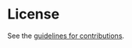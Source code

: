 # License

See the
[guidelines for contributions](https://github.com/claucece/draft-celi-wiggers-tls-authkem/blob/master/CONTRIBUTING.md).
